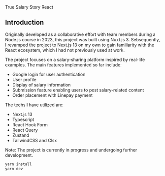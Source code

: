 True Salary Story React

## Introduction

Originally developed as a collaborative effort with team members during a Node.js course in 2023, this project was built using Nuxt.js 3. Sebsequently, I revamped the project to Next.js 13 on my own to gain familiarity with the React ecosystem, which I had not previously used at work.

The project focuses on a salary-sharing platform inspired by real-life examples. The main features implemented so far include:

- Google login for user authentication
- User profile
- Display of salary information
- Submission feature enabling users to post salary-related content
- Order placement with Linepay payment

The techs I have utilized are:

- Next.js 13
- Typescript
- React Hook Form
- React Query
- Zustand
- TailwindCSS and Clsx

Note: The project is currently in progress and undergoing further development.

```markdown
yarn install
yarn dev
```
